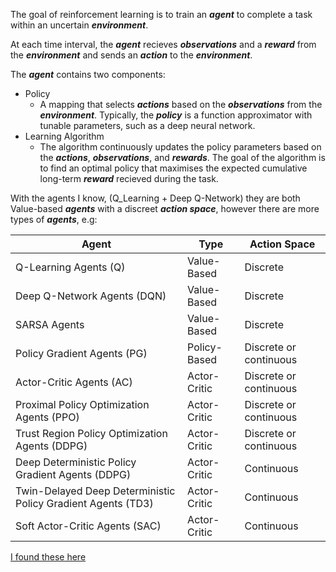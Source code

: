 The goal of reinforcement learning is to train an **_agent_** to complete a task within an uncertain **_environment_**.

At each time interval, the **_agent_** recieves **_observations_** and a **_reward_** from the **_environment_** and sends an **_action_** to the **_environment_**.

The **_agent_** contains two components:

- Policy
  - A mapping that selects **_actions_** based on the **_observations_** from the **_environment_**. Typically, the **_policy_** is a function approximator with tunable parameters, such as a deep neural network.
- Learning Algorithm
  - The algorithm continuously updates the policy parameters based on the **_actions_**, **_observations_**, and **_rewards_**. The goal of the algorithm is to find an optimal policy that maximises the expected cumulative long-term **_reward_** recieved during the task.

  
With the agents I know, (Q_Learning + Deep Q-Network) they are both Value-based **_agents_** with a discreet **_action space_**, however there are more types of **_agents_**, e.g:

| Agent                                                        | Type         | Action Space           |
|--------------------------------------------------------------|--------------|------------------------|
| Q-Learning Agents (Q)                                        | Value-Based  | Discrete               |
| Deep Q-Network Agents (DQN)                                  | Value-Based  | Discrete               |
| SARSA Agents                                                 | Value-Based  | Discrete               |
| Policy Gradient Agents (PG)                                  | Policy-Based | Discrete or continuous |
| Actor-Critic Agents (AC)                                     | Actor-Critic | Discrete or continuous |
| Proximal Policy Optimization Agents (PPO)                    | Actor-Critic | Discrete or continuous |
| Trust Region Policy Optimization Agents (DDPG)               | Actor-Critic | Discrete or continuous |
| Deep Deterministic Policy Gradient Agents (DDPG)             | Actor-Critic | Continuous             |
| Twin-Delayed Deep Deterministic Policy Gradient Agents (TD3) | Actor-Critic | Continuous             |
| Soft Actor-Critic Agents (SAC)                               | Actor-Critic | Continuous             |


[I found these here](https://www.mathworks.com/help/reinforcement-learning/ug/create-agents-for-reinforcement-learning.html)